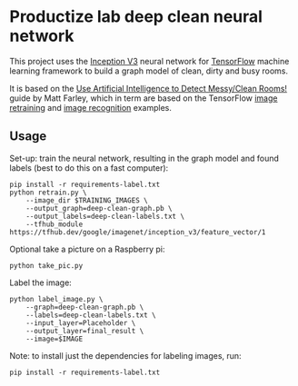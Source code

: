 Productize lab deep clean neural network
========================================

This project uses the [Inception V3] neural network for [TensorFlow] machine
learning framework to build a graph model of clean, dirty and busy rooms.

It is based on the [Use Artificial Intelligence to Detect Messy/Clean Rooms!]
guide by Matt Farley, which in term are based on the TensorFlow [image
retraining] and [image recognition] examples.

Usage
-----

Set-up: train the neural network, resulting in the graph model and found labels
(best to do this on a fast computer):

```
pip install -r requirements-label.txt
python retrain.py \
    --image_dir $TRAINING_IMAGES \
    --output_graph=deep-clean-graph.pb \
    --output_labels=deep-clean-labels.txt \
    --tfhub_module https://tfhub.dev/google/imagenet/inception_v3/feature_vector/1

```

Optional take a picture on a Raspberry pi:

```
python take_pic.py

```

Label the image:

```
python label_image.py \
    --graph=deep-clean-graph.pb \
    --labels=deep-clean-labels.txt \
    --input_layer=Placeholder \
    --output_layer=final_result \
    --image=$IMAGE

```

Note: to install just the dependencies for labeling images, run:

```
pip install -r requirements-label.txt
```

[Inception V3]: https://tfhub.dev/google/imagenet/inception_v3/feature_vector/1
[TensorFlow]: https://www.tensorflow.org/
[Use Artificial Intelligence to Detect Messy/Clean Rooms!]: https://www.hackster.io/matt-farley/use-artificial-intelligence-to-detect-messy-clean-rooms-f224a2
[image retraining]: https://github.com/tensorflow/hub/tree/1fa48fe991f22bebf4c8d4cd375eaf0daf5fa937/examples/image_retraining
[image recognition]: https://github.com/tensorflow/tensorflow/tree/9590c4c32dd4346ea5c35673336f5912c6072bf2/tensorflow/examples/label_image
